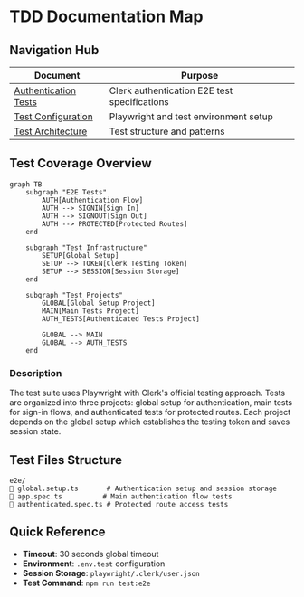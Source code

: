 # TDD Documentation Map

## Navigation Hub

| Document | Purpose |
|----------|---------|
| [Authentication Tests](./authentication.md) | Clerk authentication E2E test specifications |
| [Test Configuration](./configuration.md) | Playwright and test environment setup |
| [Test Architecture](./architecture.md) | Test structure and patterns |

## Test Coverage Overview

```mermaid
graph TB
    subgraph "E2E Tests"
        AUTH[Authentication Flow]
        AUTH --> SIGNIN[Sign In]
        AUTH --> SIGNOUT[Sign Out]
        AUTH --> PROTECTED[Protected Routes]
    end
    
    subgraph "Test Infrastructure"
        SETUP[Global Setup]
        SETUP --> TOKEN[Clerk Testing Token]
        SETUP --> SESSION[Session Storage]
    end
    
    subgraph "Test Projects"
        GLOBAL[Global Setup Project]
        MAIN[Main Tests Project]
        AUTH_TESTS[Authenticated Tests Project]
        
        GLOBAL --> MAIN
        GLOBAL --> AUTH_TESTS
    end
```

### Description
The test suite uses Playwright with Clerk's official testing approach. Tests are organized into three projects: global setup for authentication, main tests for sign-in flows, and authenticated tests for protected routes. Each project depends on the global setup which establishes the testing token and saves session state.

## Test Files Structure

```
e2e/
   global.setup.ts       # Authentication setup and session storage
   app.spec.ts          # Main authentication flow tests
   authenticated.spec.ts # Protected route access tests
```

## Quick Reference

- **Timeout**: 30 seconds global timeout
- **Environment**: `.env.test` configuration
- **Session Storage**: `playwright/.clerk/user.json`
- **Test Command**: `npm run test:e2e`